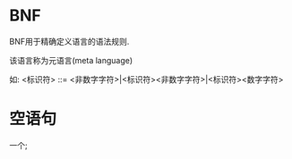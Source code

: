 # BNF

BNF用于精确定义语言的语法规则.

该语言称为元语言(meta language)

如: <标识符> ::= <非数字字符>|<标识符><非数字字符>|<标识符><数字字符>

# 空语句

一个;
